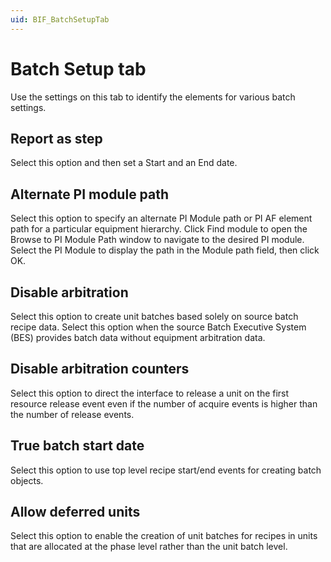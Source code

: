 ```yaml
---
uid: BIF_BatchSetupTab
---
```


# Batch Setup tab

Use the settings on this tab to identify the elements for various batch settings.

## Report as step

Select this option and then set a Start and an End date. 

## Alternate PI module path

Select this option to specify an alternate PI Module path or PI AF element path for a particular equipment hierarchy. Click Find module to open the Browse to PI Module Path window to navigate to the desired PI module. Select the PI Module to display the path in the Module path field, then click OK. 

## Disable arbitration

Select this option to create unit batches based solely on source batch recipe data. Select this option when the source Batch Executive System (BES) provides batch data without equipment arbitration data. 

## Disable arbitration counters
    
Select this option to direct the interface to release a unit on the first resource release event even if the number of acquire events is higher than the number of release events. 

## True batch start date
    
Select this option to use top level recipe start/end events for creating batch objects. 

## Allow deferred units
    
Select this option to enable the creation of unit batches for recipes in units that are allocated at the phase level rather than the unit batch level.
